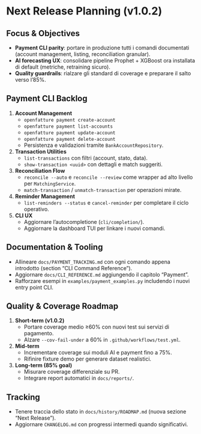 # Next Release Planning (v1.0.2)

## Focus & Objectives
- **Payment CLI parity**: portare in produzione tutti i comandi documentati (account management, listing, reconciliation granular).
- **AI forecasting UX**: consolidare pipeline Prophet + XGBoost ora installata di default (metriche, retraining sicuro).
- **Quality guardrails**: rialzare gli standard di coverage e preparare il salto verso l’85%.

## Payment CLI Backlog
1. **Account Management**
   - `openfatture payment create-account`
   - `openfatture payment list-accounts`
   - `openfatture payment update-account`
   - `openfatture payment delete-account`
   - Persistenza e validazioni tramite `BankAccountRepository`.
2. **Transaction Utilities**
   - `list-transactions` con filtri (account, stato, data).
   - `show-transaction <uuid>` con dettagli e match suggeriti.
3. **Reconciliation Flow**
   - `reconcile --auto` e `reconcile --review` come wrapper ad alto livello per `MatchingService`.
   - `match-transaction` / `unmatch-transaction` per operazioni mirate.
4. **Reminder Management**
   - `list-reminders --status` e `cancel-reminder` per completare il ciclo operativo.
5. **CLI UX**
   - Aggiornare l’autocompletione (`cli/completion/`).
   - Aggiornare la dashboard TUI per linkare i nuovi comandi.

## Documentation & Tooling
- Allineare `docs/PAYMENT_TRACKING.md` con ogni comando appena introdotto (section “CLI Command Reference”).
- Aggiornare `docs/CLI_REFERENCE.md` aggiungendo il capitolo “Payment”.
- Rafforzare esempi in `examples/payment_examples.py` includendo i nuovi entry point CLI.

## Quality & Coverage Roadmap
1. **Short-term (v1.0.2)**
   - Portare coverage medio ≥60% con nuovi test sui servizi di pagamento.
   - Alzare `--cov-fail-under` a 60% in `.github/workflows/test.yml`.
2. **Mid-term**
   - Incrementare coverage sui moduli AI e payment fino a 75%.
   - Rifinire fixture demo per generare dataset realistici.
3. **Long-term (85% goal)**
   - Misurare coverage differenziale su PR.
   - Integrare report automatici in `docs/reports/`.

## Tracking
- Tenere traccia dello stato in `docs/history/ROADMAP.md` (nuova sezione “Next Release”).
- Aggiornare `CHANGELOG.md` con progressi intermedi quando significativi.
